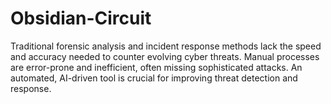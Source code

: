 # Obsidian-Circuit
Traditional forensic analysis and incident response  methods lack the speed and accuracy needed to counter  evolving cyber threats. Manual processes are error-prone  and inefficient, often missing sophisticated attacks. An  automated, AI-driven tool is crucial for improving threat  detection and response.
